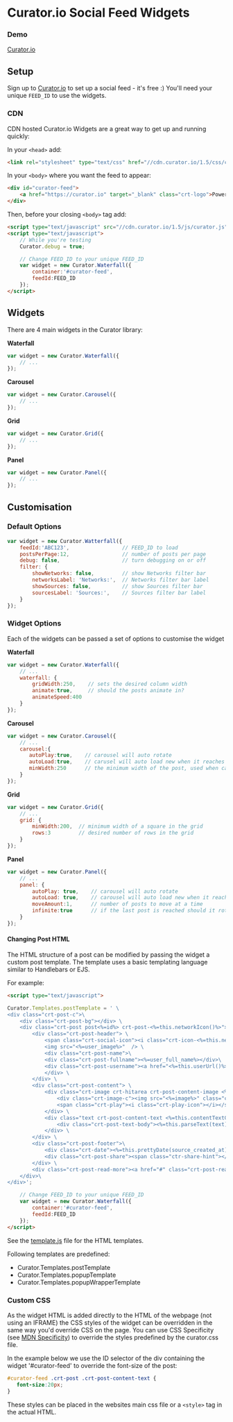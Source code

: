 # Curator.io Social Feed Widgets


### Demo

[Curator.io](http://curator.io/showcase)

## Setup

Sign up to [Curator.io](http://admin.curator.io/auth/register) to set up a social feed - it's free :)
You'll need your unique `FEED_ID` to use the widgets.

### CDN

CDN hosted Curator.io Widgets are a great way to get up and running quickly:

In your `<head>` add:

```html
<link rel="stylesheet" type="text/css" href="//cdn.curator.io/1.5/css/curator.css"/>
```

In your ```<body>``` where you want the feed to appear:
```html
<div id="curator-feed">
    <a href="https://curator.io" target="_blank" class="crt-logo">Powered by Curator.io</a>
</div>
```
Then, before your closing ```<body>``` tag add:

```html
<script type="text/javascript" src="//cdn.curator.io/1.5/js/curator.js"></script>
<script type="text/javascript">
	// While you're testing
    Curator.debug = true;

    // Change FEED_ID to your unique FEED_ID
    var widget = new Curator.Waterfall({
        container:'#curator-feed',
        feedId:FEED_ID
    });
</script>
```

## Widgets

There are 4 main widgets in the Curator library:


**Waterfall**
```js
var widget = new Curator.Waterfall({
    // ...
});
```

**Carousel**
```js
var widget = new Curator.Carousel({
    // ...
});
```

**Grid**
```js
var widget = new Curator.Grid({
    // ...
});
```

**Panel**
```js
var widget = new Curator.Panel({
    // ...
});
```

## Customisation

### Default Options

```js
var widget = new Curator.Watterfall({    
    feedId:'ABC123',                 // FEED_ID to load
    postsPerPage:12,                 // number of posts per page
    debug: false,                    // turn debugging on or off
    filter: {
        showNetworks: false,         // show Networks filter bar
        networksLabel: 'Networks:',  // Networks filter bar label
        showSources: false,          // show Sources filter bar
        sourcesLabel: 'Sources:',    // Sources filter bar label
    }
});
```

### Widget Options

Each of the widgets can be passed a set of options to customise the widget

**Waterfall**
```js
var widget = new Curator.Waterfall({
    // ...
    waterfall: {
        gridWidth:250,    // sets the desired column width
        animate:true,     // should the posts animate in?
        animateSpeed:400  
    }
});
```

**Carousel**
```js
var widget = new Curator.Carousel({
    // ...
    carousel:{
       autoPlay:true,    // carousel will auto rotate
       autoLoad:true,    // carusel will auto load new when it reaches the end of the current page of posts
       minWidth:250      // the minimum width of the post, used when calculating responsive post width
    }
});
```

**Grid**
```js
var widget = new Curator.Grid({
    // ...
    grid: {
        minWidth:200,  // minimum width of a square in the grid
        rows:3         // desired number of rows in the grid
    }
});
```

**Panel**
```js
var widget = new Curator.Panel({
    // ...
    panel: {
        autoPlay: true,    // carousel will auto rotate
        autoLoad: true,    // carousel will auto load new when it reaches the end of the current page of posts
        moveAmount:1,      // number of posts to move at a time
        infinite:true      // if the last post is reached should it rotate back to the start
    }
});
```

#### Changing Post HTML

The HTML structure of a post can be modified by passing the widget a custom post template. The template uses a basic 
templating language similar to Handlebars or EJS. 


For example: 
```html
<script type="text/javascript">

Curator.Templates.postTemplate = ' \
<div class="crt-post-c">\
    <div class="crt-post-bg"></div> \
    <div class="crt-post post<%=id%> crt-post-<%=this.networkIcon()%>"> \
        <div class="crt-post-header"> \
            <span class="crt-social-icon"><i class="crt-icon-<%=this.networkIcon()%>"></i></span> \
            <img src="<%=user_image%>"  /> \
            <div class="crt-post-name">\
            <div class="crt-post-fullname"><%=user_full_name%></div>\
            <div class="crt-post-username"><a href="<%=this.userUrl()%>" target="_blank">@<%=user_screen_name%></a></div>\
            </div> \
        </div> \
        <div class="crt-post-content"> \
            <div class="crt-image crt-hitarea crt-post-content-image <%=this.contentImageClasses()%>" > \
                <div class="crt-image-c"><img src="<%=image%>" class="crt-post-image" /></div> \
                <span class="crt-play"><i class="crt-play-icon"></i></span> \
            </div> \
            <div class="text crt-post-content-text <%=this.contentTextClasses()%>"> \
                <div class="crt-post-text-body"><%=this.parseText(text)%></div> \
            </div> \
        </div> \
        <div class="crt-post-footer">\
            <div class="crt-date"><%=this.prettyDate(source_created_at)%></div> \
            <div class="crt-post-share"><span class="ctr-share-hint"></span><a href="#" class="crt-share-facebook"><i class="crt-icon-facebook"></i></a>  <a href="#" class="crt-share-twitter"><i class="crt-icon-twitter"></i></a></div>\
        </div> \
        <div class="crt-post-read-more"><a href="#" class="crt-post-read-more-button">Read more</a> </div> \
    </div>\
</div>';

    // Change FEED_ID to your unique FEED_ID
    var widget = new Curator.Waterfall({
        container:'#curator-feed',
        feedId:FEED_ID
    });
</script>
```

See the [template.js](https://github.com/curatorio/widgets/blob/master/src/js/core/curator/template.js) file for the HTML templates.

Following templates are predefined:
 - Curator.Templates.postTemplate
 - Curator.Templates.popupTemplate
 - Curator.Templates.popupWrapperTemplate

### Custom CSS

As the widget HTML is added directly to the HTML of the webpage (not using an IFRAME) the CSS styles of the widget can be overridden in the same way you'd override CSS on the page. You can use CSS Specificity (see [MDN Specificity](https://developer.mozilla.org/en-US/docs/Web/CSS/Specificity)) to override the styles predefined by the curator.css file.

In the example below we use the ID selector of the div containing the widget '#curator-feed' to override the font-size of the post:

```css
#curator-feed .crt-post .crt-post-content-text {
   font-size:20px;
}
```

These styles can be placed in the websites main css file or a `<style>` tag in the actual HTML.

